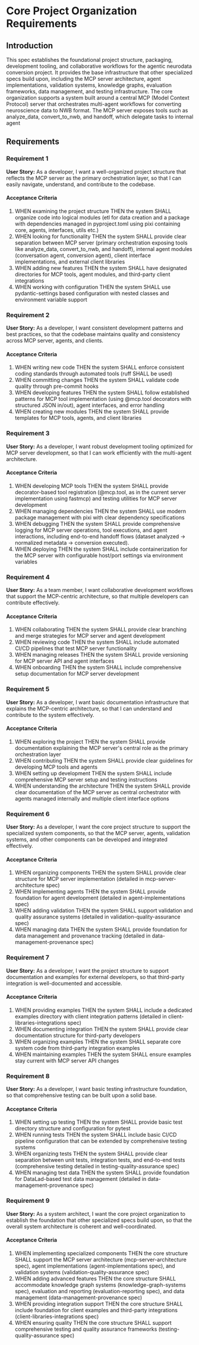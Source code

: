 # Core Project Organization Requirements

## Introduction

This spec establishes the foundational project structure, packaging, development tooling, and collaborative workflows for the agentic neurodata conversion project. It provides the base infrastructure that other specialized specs build upon, including the MCP server architecture, agent implementations, validation systems, knowledge graphs, evaluation frameworks, data management, and testing infrastructure. The core organization supports a system built around a central MCP (Model Context Protocol) server that orchestrates multi-agent workflows for converting neuroscience data to NWB format. The MCP server exposes tools such as analyze_data, convert_to_nwb, and handoff, which delegate tasks to internal agent

## Requirements

### Requirement 1

**User Story:** As a developer, I want a well-organized project structure that reflects the MCP server as the primary orchestration layer, so that I can easily navigate, understand, and contribute to the codebase.

#### Acceptance Criteria

1. WHEN examining the project structure THEN the system SHALL organize code into logical modules (etl for data creation and a package with dependencies managed in pyproject.toml using pixi containing core, agents, interfaces, utils etc.)
2. WHEN looking for functionality THEN the system SHALL provide clear separation between MCP server (primary orchestration exposing tools like analyze_data, convert_to_nwb, and handoff), internal agent modules (conversation agent, conversion agent), client interface implementations, and external client libraries
3. WHEN adding new features THEN the system SHALL have designated directories for MCP tools, agent modules, and third-party client integrations
4. WHEN working with configuration THEN the system SHALL use pydantic-settings based configuration with nested classes and environment variable support

### Requirement 2

**User Story:** As a developer, I want consistent development patterns and best practices, so that the codebase maintains quality and consistency across MCP server, agents, and clients.

#### Acceptance Criteria

1. WHEN writing new code THEN the system SHALL enforce consistent coding standards through automated tools (ruff SHALL be used)
2. WHEN committing changes THEN the system SHALL validate code quality through pre-commit hooks
3. WHEN developing features THEN the system SHALL follow established patterns for MCP tool implementation (using @mcp.tool decorators with structured JSON in/out), agent interfaces, and error handling
4. WHEN creating new modules THEN the system SHALL provide templates for MCP tools, agents, and client libraries

### Requirement 3

**User Story:** As a developer, I want robust development tooling optimized for MCP server development, so that I can work efficiently with the multi-agent architecture.

#### Acceptance Criteria

1. WHEN developing MCP tools THEN the system SHALL provide decorator-based tool registration (@mcp.tool, as in the current server implementation using fastmcp) and testing utilities for MCP server development
2. WHEN managing dependencies THEN the system SHALL use modern package management with pixi with clear dependency specifications
3. WHEN debugging THEN the system SHALL provide comprehensive logging for MCP server operations, tool executions, and agent interactions, including end-to-end handoff flows (dataset analyzed → normalized metadata → conversion executed).
4. WHEN deploying THEN the system SHALL include containerization for the MCP server with configurable host/port settings via environment variables

### Requirement 4

**User Story:** As a team member, I want collaborative development workflows that support the MCP-centric architecture, so that multiple developers can contribute effectively.

#### Acceptance Criteria

1. WHEN collaborating THEN the system SHALL provide clear branching and merge strategies for MCP server and agent development
2. WHEN reviewing code THEN the system SHALL include automated CI/CD pipelines that test MCP server functionality
3. WHEN managing releases THEN the system SHALL provide versioning for MCP server API and agent interfaces
4. WHEN onboarding THEN the system SHALL include comprehensive setup documentation for MCP server development

### Requirement 5

**User Story:** As a developer, I want basic documentation infrastructure that explains the MCP-centric architecture, so that I can understand and contribute to the system effectively.

#### Acceptance Criteria

1. WHEN exploring the project THEN the system SHALL provide documentation explaining the MCP server's central role as the primary orchestration layer
2. WHEN contributing THEN the system SHALL provide clear guidelines for developing MCP tools and agents
3. WHEN setting up development THEN the system SHALL include comprehensive MCP server setup and testing instructions
4. WHEN understanding the architecture THEN the system SHALL provide clear documentation of the MCP server as central orchestrator with agents managed internally and multiple client interface options

### Requirement 6

**User Story:** As a developer, I want the core project structure to support the specialized system components, so that the MCP server, agents, validation systems, and other components can be developed and integrated effectively.

#### Acceptance Criteria

1. WHEN organizing components THEN the system SHALL provide clear structure for MCP server implementation (detailed in mcp-server-architecture spec)
2. WHEN implementing agents THEN the system SHALL provide foundation for agent development (detailed in agent-implementations spec)
3. WHEN adding validation THEN the system SHALL support validation and quality assurance systems (detailed in validation-quality-assurance spec)
4. WHEN managing data THEN the system SHALL provide foundation for data management and provenance tracking (detailed in data-management-provenance spec)

### Requirement 7

**User Story:** As a developer, I want the project structure to support documentation and examples for external developers, so that third-party integration is well-documented and accessible.

#### Acceptance Criteria

1. WHEN providing examples THEN the system SHALL include a dedicated examples directory with client integration patterns (detailed in client-libraries-integrations spec)
2. WHEN documenting integration THEN the system SHALL provide clear documentation structure for third-party developers
3. WHEN organizing examples THEN the system SHALL separate core system code from third-party integration examples
4. WHEN maintaining examples THEN the system SHALL ensure examples stay current with MCP server API changes

### Requirement 8

**User Story:** As a developer, I want basic testing infrastructure foundation, so that comprehensive testing can be built upon a solid base.

#### Acceptance Criteria

1. WHEN setting up testing THEN the system SHALL provide basic test directory structure and configuration for pytest
2. WHEN running tests THEN the system SHALL include basic CI/CD pipeline configuration that can be extended by comprehensive testing systems
3. WHEN organizing tests THEN the system SHALL provide clear separation between unit tests, integration tests, and end-to-end tests (comprehensive testing detailed in testing-quality-assurance spec)
4. WHEN managing test data THEN the system SHALL provide foundation for DataLad-based test data management (detailed in data-management-provenance spec)

### Requirement 9

**User Story:** As a system architect, I want the core project organization to establish the foundation that other specialized specs build upon, so that the overall system architecture is coherent and well-coordinated.

#### Acceptance Criteria

1. WHEN implementing specialized components THEN the core structure SHALL support the MCP server architecture (mcp-server-architecture spec), agent implementations (agent-implementations spec), and validation systems (validation-quality-assurance spec)
2. WHEN adding advanced features THEN the core structure SHALL accommodate knowledge graph systems (knowledge-graph-systems spec), evaluation and reporting (evaluation-reporting spec), and data management (data-management-provenance spec)
3. WHEN providing integration support THEN the core structure SHALL include foundation for client examples and third-party integrations (client-libraries-integrations spec)
4. WHEN ensuring quality THEN the core structure SHALL support comprehensive testing and quality assurance frameworks (testing-quality-assurance spec)
